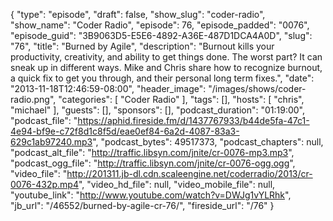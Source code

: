{
  "type": "episode",
  "draft": false,
  "show_slug": "coder-radio",
  "show_name": "Coder Radio",
  "episode": 76,
  "episode_padded": "0076",
  "episode_guid": "3B9063D5-E5E6-4892-A36E-487D1DCA4A0D",
  "slug": "76",
  "title": "Burned by Agile",
  "description": "Burnout kills your productivity, creativity, and ability to get things done. The worst part? It can sneak up in different ways. Mike and Chris share how to recognize burnout, a quick fix to get you through, and their personal long term fixes.",
  "date": "2013-11-18T12:46:59-08:00",
  "header_image": "/images/shows/coder-radio.png",
  "categories": [
    "Coder Radio"
  ],
  "tags": [],
  "hosts": [
    "chris",
    "michael"
  ],
  "guests": [],
  "sponsors": [],
  "podcast_duration": "01:19:00",
  "podcast_file": "https://aphid.fireside.fm/d/1437767933/b44de5fa-47c1-4e94-bf9e-c72f8d1c8f5d/eae0ef84-6a2d-4087-83a3-629c1ab97240.mp3",
  "podcast_bytes": 49517373,
  "podcast_chapters": null,
  "podcast_alt_file": "http://traffic.libsyn.com/jnite/cr-0076-mp3.mp3",
  "podcast_ogg_file": "http://traffic.libsyn.com/jnite/cr-0076-ogg.ogg",
  "video_file": "http://201311.jb-dl.cdn.scaleengine.net/coderradio/2013/cr-0076-432p.mp4",
  "video_hd_file": null,
  "video_mobile_file": null,
  "youtube_link": "http://www.youtube.com/watch?v=DWJg1vYLRhk",
  "jb_url": "/46552/burned-by-agile-cr-76/",
  "fireside_url": "/76"
}


